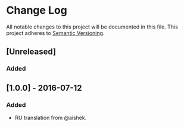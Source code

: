 # Change Log
All notable changes to this project will be documented in this file.
This project adheres to [Semantic Versioning](http://semver.org/).

## [Unreleased]
### Added


## [1.0.0] - 2016-07-12
### Added
- RU translation from @aishek.
